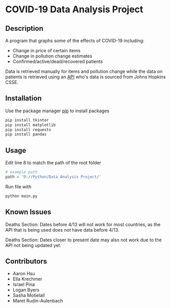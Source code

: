 # COVID-19 Data Analysis Project

## Description
A program that graphs some of the effects of COVID-19 including:

* Change in price of certain items
* Change in pollution change estimates
* Confirmed/active/dead/recovered patients

Data is retrieved manually for items and pollution change while the data on patients is retrieved using an [API](https://covid19api.com) who's data is sourced from Johns Hopkins CSSE.

## Installation
Use the package manager [pip](https://pip.pypa.io/en/stable/) to install packages

```bash
pip install tkinter
pip install matplotlib
pip install requests
pip install pandas
```

## Usage
Edit line 8 to match the path of the root folder
```python
# example path
path = 'D://Python/Data Analysis Project/'
```
Run file with
```bash
python main.py
```

## Known Issues

Deaths Section: Dates before 4/13 will not work for most countries, as the API that is being used does not have data before 4/13.

Deaths Section: Dates closer to present date may also not work due to the API not being updated yet.

## Contributors
* Aaron Hsu
* Ella Krechmer
* Israel Pina
* Logan Byers
* Sasha Motielall
* Maret Rudin-Aulenbach
